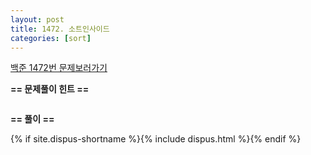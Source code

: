 ```yaml
---
layout: post
title: 1472. 소트인사이드
categories: [sort]
---
```

[백준 1472번 문제보러가기](https://www.acmicpc.net/problem/1472)

**== 문제풀이 힌트 ==**<br>



```c

```



**== 풀이 ==**<br>



{% if site.dispus-shortname %}{% include dispus.html %}{% endif %}